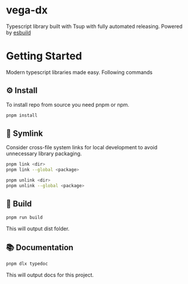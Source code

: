 # vega-dx

Typescript library built with Tsup with fully automated releasing. Powered by [esbuild](https://github.com/evanw/esbuild)

# Getting Started

Modern typescript libraries made easy. Following commands

## ⚙️ Install

To install repo from source you need pnpm or npm.

```bash
pnpm install
```

## 🔗 Symlink

Consider cross-file system links for local development to avoid unnecessary library packaging.

```bash
pnpm link <dir>
pnpm link --global <package>

pnpm unlink <dir>
pnpm unlink --global <package>
```

## 📖 Build

```bash
pnpm run build
```

This will output dist folder.

## 📚 Documentation

```bash
pnpm dlx typedoc
```

This will output docs for this project.
